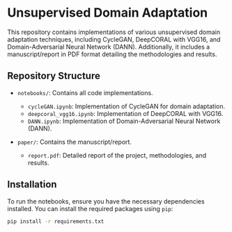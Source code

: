# Unsupervised Domain Adaptation

This repository contains implementations of various unsupervised domain adaptation techniques, including CycleGAN, DeepCORAL with VGG16, and Domain-Adversarial Neural Network (DANN). Additionally, it includes a manuscript/report in PDF format detailing the methodologies and results.

## Repository Structure

- `notebooks/`: Contains all code implementations.
  - `cycleGAN.ipynb`: Implementation of CycleGAN for domain adaptation.
  - `deepcoral_vgg16.ipynb`: Implementation of DeepCORAL with VGG16.
  - `DANN.ipynb`: Implementation of Domain-Adversarial Neural Network (DANN).

- `paper/`: Contains the manuscript/report.
  - `report.pdf`: Detailed report of the project, methodologies, and results.

## Installation

To run the notebooks, ensure you have the necessary dependencies installed. You can install the required packages using `pip`:

```bash
pip install -r requirements.txt
